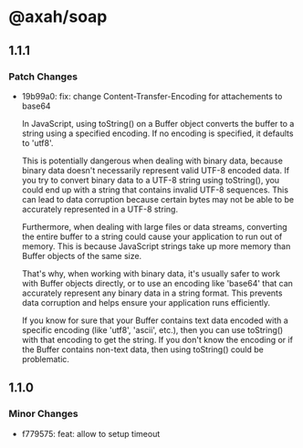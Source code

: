 # @axah/soap

## 1.1.1

### Patch Changes

- 19b99a0: fix: change Content-Transfer-Encoding for attachements to base64

  In JavaScript, using toString() on a Buffer object converts the buffer to a string using a specified encoding. If no encoding is specified, it defaults to 'utf8'.

  This is potentially dangerous when dealing with binary data, because binary data doesn't necessarily represent valid UTF-8 encoded data. If you try to convert binary data to a UTF-8 string using toString(), you could end up with a string that contains invalid UTF-8 sequences. This can lead to data corruption because certain bytes may not be able to be accurately represented in a UTF-8 string.

  Furthermore, when dealing with large files or data streams, converting the entire buffer to a string could cause your application to run out of memory. This is because JavaScript strings take up more memory than Buffer objects of the same size.

  That's why, when working with binary data, it's usually safer to work with Buffer objects directly, or to use an encoding like 'base64' that can accurately represent any binary data in a string format. This prevents data corruption and helps ensure your application runs efficiently.

  If you know for sure that your Buffer contains text data encoded with a specific encoding (like 'utf8', 'ascii', etc.), then you can use toString() with that encoding to get the string. If you don't know the encoding or if the Buffer contains non-text data, then using toString() could be problematic.

## 1.1.0

### Minor Changes

- f779575: feat: allow to setup timeout
